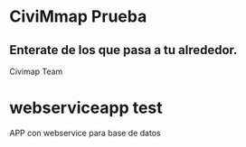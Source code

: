# CiviMmap Prueba

## Enterate de los que pasa a tu alrededor.

Civimap Team

# webserviceapp test
APP con webservice para base de datos